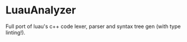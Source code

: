 # LuauAnalyzer
Full port of luau's c++ code lexer, parser and syntax tree gen (with type linting!).
